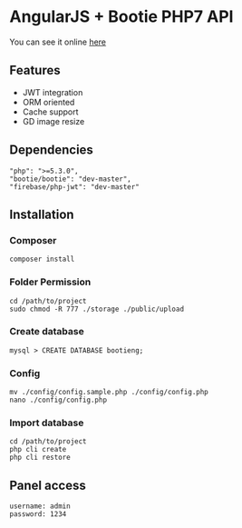 # AngularJS + Bootie PHP7 API

You can see it online [here](http://bootie-angularjs.devmeta.net)

## Features

- JWT integration
- ORM oriented
- Cache support
- GD image resize

## Dependencies

```
"php": ">=5.3.0",
"bootie/bootie": "dev-master",
"firebase/php-jwt": "dev-master"
```

## Installation

### Composer

```
composer install
```

### Folder Permission

```
cd /path/to/project
sudo chmod -R 777 ./storage ./public/upload
```

### Create database
```
mysql > CREATE DATABASE bootieng;
```

### Config

```
mv ./config/config.sample.php ./config/config.php
nano ./config/config.php
```

### Import database

```
cd /path/to/project
php cli create
php cli restore
```

## Panel access

```
username: admin
password: 1234
```

